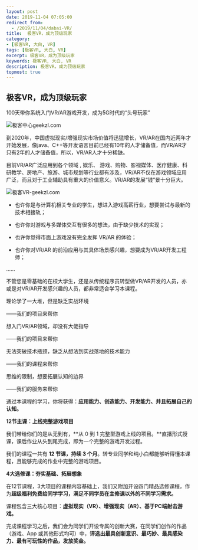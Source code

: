 ```yaml
---
layout: post
date: 2019-11-04 07:05:00
redirect_from:
  - /2019/11/04/dabai-VR/
title:  极客VR，成为顶级玩家
category: 
- [极客VR, 大白, VR]
tags: [极客VR, 大白, VR]
excerpt: 极客VR，成为顶级玩家
keywords: 极客VR, 大白, VR
description: 极客VR，成为顶级玩家
topmost: true
---
```


## 极客VR，成为顶级玩家

100天带你系统入门VR/AR游戏开发，成为5G时代的“头号玩家”

![极客中心geekzl.com](https://cdn.jsdelivr.net/gh/yanglr/images/geek-vr.jpg "极客中心")


到2020年，中国虚拟现实/增强现实市场价值将迅猛增长，VR/AR在国内近两年才开始发展，像java、C++等开发语言目前已经有10年的人才储备值，而VR/AR才只有2年的人才储备值，所以，VR/AR人才十分稀缺。


目前VR/AR广泛应用到各个领域 , 娱乐、 游戏、购物、影视媒体、医疗健康、科研教学、房地产、旅游、城市规划等行业都有涉及，VR/AR不仅在游戏领域应用广泛，而且对于工业辅助具有重大的价值意义。VR/AR的发展“钱”景十分巨大。


![极客VR-geekzl.com](https://cdn.jsdelivr.net/gh/yanglr/images/vr2.jpg "极客中心")


- 也许你是与计算机相关专业的学生，想进入游戏高薪行业，想要尝试与最新的技术相接轨；

- 也许你对游戏与多媒体交互有很多的想法，由于缺少技术的实现；

- 也许你觉得市面上游戏没有完全发挥 VR/AR 的体验；

- 也许你对VR/AR 的前沿应用与其具体场景感兴趣，想要成为VR/AR开发工程师；

……



不管您是零基础的在校大学生，还是从传统程序员转型做VR/AR开发的人员，亦或是对VR/AR开发感兴趣的人员，都非常适合学习本课程。



理论学了一大堆，但是缺乏实战环境

——我们的项目来帮你

想入门VR/AR领域，却没有大佬指导 

——我们的项目来帮你

无法突破技术瓶颈，缺乏从想法到实战落地的技术能力

——我们的课程来帮你

思维的限制，想要拓展认知的边界

——我们的服务来帮你



通过本课程的学习，你将获得：**应用能力、创造能力、开发能力、**并且**拓展自己的认知。**

**12节主课：上线完整游戏项目**



我们带给你们的是从无到有，**从 0 到 1 完整型游戏上线的项目。**直播形式授课，课后作业从头到尾完成，即为一个完整的游戏开发过程。



我们的课程一共有 **12 节课，持续 3 个月**。转专业同学和纯小白都能够听得懂本课程，且能够完成的作业中完整的游戏项目。


**4大选修课：夯实基础、拓展想象**



在12节课程，3大项目的课程内容基础上，我们又附加开设四门精品选修课程，作为**超级福利免费给同学学习，满足不同学员在主修课以外的不同学习需求。**


课程包含三大核心项目：**虚拟现实（VR）、增强现实（AR）、基于PC端射击游戏。**


完成课程学习之后，我们会为同学们开设专属的创新大赛，在同学们创作的作品（游戏、App 或其他形式均可）中，**评选出最具创新意识、最巧妙、最具感染力、最有可玩性的作品，发放奖金。**

